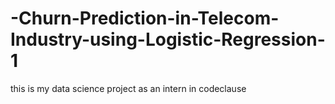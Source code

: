 # -Churn-Prediction-in-Telecom-Industry-using-Logistic-Regression-1
this is my data science project as an intern in codeclause
